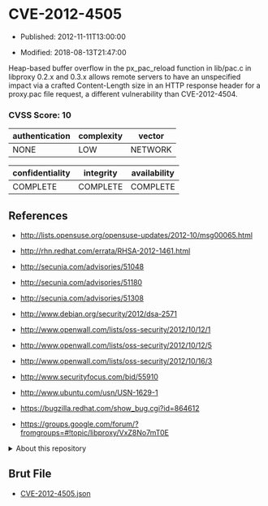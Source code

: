 # CVE-2012-4505

- Published: 2012-11-11T13:00:00

- Modified: 2018-08-13T21:47:00

Heap-based buffer overflow in the px_pac_reload function in lib/pac.c in libproxy 0.2.x and 0.3.x allows remote servers to have an unspecified impact via a crafted Content-Length size in an HTTP response header for a proxy.pac file request, a different vulnerability than CVE-2012-4504.

### CVSS Score: **10**

| authentication | complexity | vector |
| --- | --- | --- |
| NONE | LOW | NETWORK |

| confidentiality | integrity | availability |
| --- | --- | --- |
| COMPLETE | COMPLETE | COMPLETE |

## References

* http://lists.opensuse.org/opensuse-updates/2012-10/msg00065.html

* http://rhn.redhat.com/errata/RHSA-2012-1461.html

* http://secunia.com/advisories/51048

* http://secunia.com/advisories/51180

* http://secunia.com/advisories/51308

* http://www.debian.org/security/2012/dsa-2571

* http://www.openwall.com/lists/oss-security/2012/10/12/1

* http://www.openwall.com/lists/oss-security/2012/10/12/5

* http://www.openwall.com/lists/oss-security/2012/10/16/3

* http://www.securityfocus.com/bid/55910

* http://www.ubuntu.com/usn/USN-1629-1

* https://bugzilla.redhat.com/show_bug.cgi?id=864612

* https://groups.google.com/forum/?fromgroups=#!topic/libproxy/VxZ8No7mT0E

<details>
<summary>About this repository</summary> 

  This repository is part of the project [Live Hack CVE](https://github.com/Live-Hack-CVE). Main website can be found [www.live-hack.org](https://www.live-hack.org) 
  
  Made by [Sn0wAlice](https://github.com/Sn0wAlice) for the people that care about security and need to have a feed of the latest CVEs. Hope you enjoy it, don't forget to star the repo and follow me on [Twitter](https://twitter.com/Sn0wAlice) and [Github](https://github.com/Sn0wAlice). And that is my [personnal website](https://www.alice-snow.me/)

  - [Home Page](https://github.com/Live-Hack-CVE)
  - [Framework](https://github.com/Live-Hack-CVE/cve-framework)
  - [CVE database](https://github.com/Live-Hack-CVE/full_database)
  - [Changelog](https://github.com/Live-Hack-CVE/Changelog)
</details>

## Brut File

* [CVE-2012-4505.json](https://raw.githubusercontent.com/Live-Hack-CVE/full_database/main/cves/2012/CVE-2012-4505.json)

